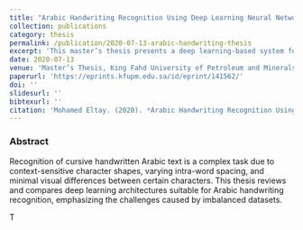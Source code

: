 ```yaml
---
title: "Arabic Handwriting Recognition Using Deep Learning Neural Networks"
collection: publications
category: thesis
permalink: /publication/2020-07-13-arabic-handwriting-thesis
excerpt: 'This master’s thesis presents a deep learning-based system for recognizing handwritten Arabic text. It introduces a novel adaptive data-augmentation algorithm to address training data imbalance, showing improved performance on benchmark datasets IFN/ENIT and AHDB.'
date: 2020-07-13
venue: 'Master’s Thesis, King Fahd University of Petroleum and Minerals (KFUPM)'
paperurl: 'https://eprints.kfupm.edu.sa/id/eprint/141562/'
doi: ''
slidesurl: ''
bibtexurl: ''
citation: 'Mohamed Eltay. (2020). *Arabic Handwriting Recognition Using Deep Learning Neural Networks*. Master’s Thesis, King Fahd University of Petroleum and Minerals. Available at: https://eprints.kfupm.edu.sa/id/eprint/141562/'
---
```


### Abstract

Recognition of cursive handwritten Arabic text is a complex task due to context-sensitive character shapes, varying intra-word spacing, and minimal visual differences between certain characters. This thesis reviews and compares deep learning architectures suitable for Arabic handwriting recognition, emphasizing the challenges caused by imbalanced datasets.

T
